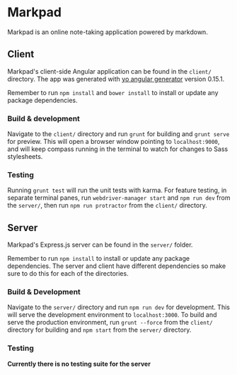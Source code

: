 # Markpad

Markpad is an online note-taking application powered by markdown.

## Client

Markpad's client-side Angular application can be found in the `client/` directory. The app was generated with [yo angular generator](https://github.com/yeoman/generator-angular)
version 0.15.1.

Remember to run `npm install` and `bower install` to install or update any package dependencies.

### Build & development

Navigate to the `client/` directory and run `grunt` for building and `grunt serve` for preview.
This will open a browser window pointing to `localhost:9000`, and will keep compass running in the terminal to watch for changes to Sass stylesheets.

### Testing

Running `grunt test` will run the unit tests with karma.
For feature testing, in separate terminal panes, run `webdriver-manager start` and `npm run dev` from the `server/`, then run `npm run protractor` from the `client/` directory.

## Server

Markpad's Express.js server can be found in the `server/` folder.

Remember to run `npm install` to install or update any package dependencies. The server and client have different dependencies so make sure to do this for each of the directories.

### Build & Development

Navigate to the `server/` directory and run `npm run dev` for development. This will serve the development environment to `localhost:3000`.
To build and serve the production environment, run `grunt --force` from the `client/` directory for building and `npm start` from the `server/` directory.

### Testing

__Currently there is no testing suite for the server__
